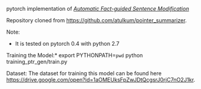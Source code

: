 pytorch implementation of *[Automatic Fact-guided Sentence Modification](https://arxiv.org/pdf/1909.13838.pdf)*


Repository cloned from https://github.com/atulkum/pointer_summarizer.

Note:
* It is tested on pytorch 0.4 with python 2.7

Training the Model:*
export PYTHONPATH=`pwd`
python training_ptr_gen/train.py

Dataset:
The dataset for training this model can be found here https://drive.google.com/open?id=1aOMEUksFpZwJDtQcgsrJ0rjC7nO2J1kr.
